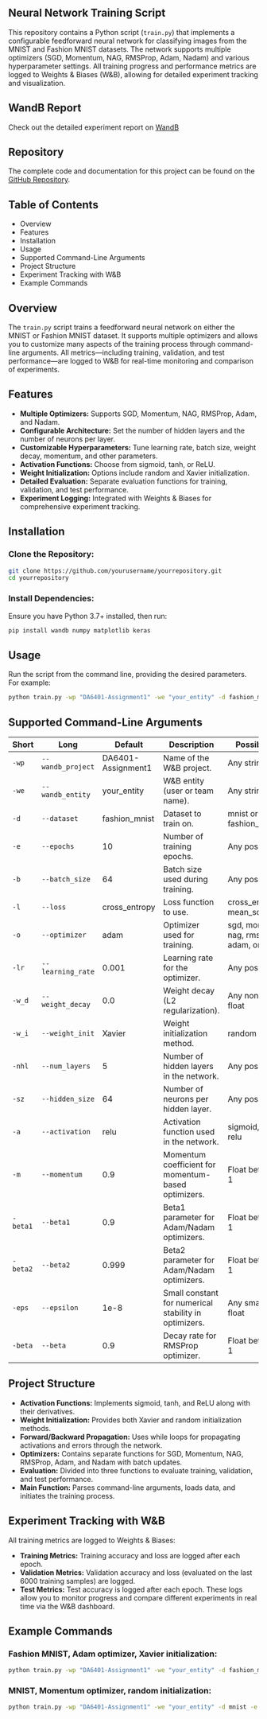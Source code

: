 ## Neural Network Training Script

This repository contains a Python script (`train.py`) that implements a configurable feedforward neural network for classifying images from the MNIST and Fashion MNIST datasets. The network supports multiple optimizers (SGD, Momentum, NAG, RMSProp, Adam, Nadam) and various hyperparameter settings. All training progress and performance metrics are logged to Weights & Biases (W&B), allowing for detailed experiment tracking and visualization.

## WandB Report

Check out the detailed experiment report on [WandB](https://api.wandb.ai/links/cs24m045-indian-institute-of-technology-madras/dhrf1snl)

## Repository

The complete code and documentation for this project can be found on the [GitHub Repository](https://github.com/Mustaq7777777/Introduction_To_Deep_Learning_DA6401/tree/main/Assignment1).


## Table of Contents
- Overview
- Features
- Installation
- Usage
- Supported Command-Line Arguments
- Project Structure
- Experiment Tracking with W&B
- Example Commands

## Overview
The `train.py` script trains a feedforward neural network on either the MNIST or Fashion MNIST dataset. It supports multiple optimizers and allows you to customize many aspects of the training process through command-line arguments. All metrics—including training, validation, and test performance—are logged to W&B for real-time monitoring and comparison of experiments.

## Features
- **Multiple Optimizers:** Supports SGD, Momentum, NAG, RMSProp, Adam, and Nadam.
- **Configurable Architecture:** Set the number of hidden layers and the number of neurons per layer.
- **Customizable Hyperparameters:** Tune learning rate, batch size, weight decay, momentum, and other parameters.
- **Activation Functions:** Choose from sigmoid, tanh, or ReLU.
- **Weight Initialization:** Options include random and Xavier initialization.
- **Detailed Evaluation:** Separate evaluation functions for training, validation, and test performance.
- **Experiment Logging:** Integrated with Weights & Biases for comprehensive experiment tracking.

## Installation
### Clone the Repository:
```bash
git clone https://github.com/yourusername/yourrepository.git
cd yourrepository
```
### Install Dependencies:
Ensure you have Python 3.7+ installed, then run:
```bash
pip install wandb numpy matplotlib keras
```

## Usage
Run the script from the command line, providing the desired parameters. For example:
```bash
python train.py -wp "DA6401-Assignment1" -we "your_entity" -d fashion_mnist -e 10 -b 64 -l cross_entropy -o adam -lr 0.001 -w_d 0.0 -w_i Xavier -nhl 5 -sz 64 -a relu -m 0.9 -beta1 0.9 -beta2 0.999 -eps 1e-8 -beta 0.9
```

## Supported Command-Line Arguments
| Short | Long | Default | Description | Possible Values |
|-------|------|---------|-------------|-----------------|
| `-wp` | `--wandb_project` | DA6401-Assignment1 | Name of the W&B project. | Any string |
| `-we` | `--wandb_entity` | your_entity | W&B entity (user or team name). | Any string |
| `-d` | `--dataset` | fashion_mnist | Dataset to train on. | mnist or fashion_mnist |
| `-e` | `--epochs` | 10 | Number of training epochs. | Any positive integer |
| `-b` | `--batch_size` | 64 | Batch size used during training. | Any positive integer |
| `-l` | `--loss` | cross_entropy | Loss function to use. | cross_entropy or mean_squared_error |
| `-o` | `--optimizer` | adam | Optimizer used for training. | sgd, momentum, nag, rmsprop, adam, or nadam |
| `-lr` | `--learning_rate` | 0.001 | Learning rate for the optimizer. | Any positive float |
| `-w_d` | `--weight_decay` | 0.0 | Weight decay (L2 regularization). | Any non-negative float |
| `-w_i` | `--weight_init` | Xavier | Weight initialization method. | random or Xavier |
| `-nhl` | `--num_layers` | 5 | Number of hidden layers in the network. | Any positive integer |
| `-sz` | `--hidden_size` | 64 | Number of neurons per hidden layer. | Any positive integer |
| `-a` | `--activation` | relu | Activation function used in the network. | sigmoid, tanh, or relu |
| `-m` | `--momentum` | 0.9 | Momentum coefficient for momentum-based optimizers. | Float between 0 and 1 |
| `-beta1` | `--beta1` | 0.9 | Beta1 parameter for Adam/Nadam optimizers. | Float between 0 and 1 |
| `-beta2` | `--beta2` | 0.999 | Beta2 parameter for Adam/Nadam optimizers. | Float between 0 and 1 |
| `-eps` | `--epsilon` | 1e-8 | Small constant for numerical stability in optimizers. | Any small positive float |
| `-beta` | `--beta` | 0.9 | Decay rate for RMSProp optimizer. | Float between 0 and 1 |

## Project Structure
- **Activation Functions:** Implements sigmoid, tanh, and ReLU along with their derivatives.
- **Weight Initialization:** Provides both Xavier and random initialization methods.
- **Forward/Backward Propagation:** Uses while loops for propagating activations and errors through the network.
- **Optimizers:** Contains separate functions for SGD, Momentum, NAG, RMSProp, Adam, and Nadam with batch updates.
- **Evaluation:** Divided into three functions to evaluate training, validation, and test performance.
- **Main Function:** Parses command-line arguments, loads data, and initiates the training process.

## Experiment Tracking with W&B
All training metrics are logged to Weights & Biases:
- **Training Metrics:** Training accuracy and loss are logged after each epoch.
- **Validation Metrics:** Validation accuracy and loss (evaluated on the last 6000 training samples) are logged.
- **Test Metrics:** Test accuracy is logged after each epoch.
These logs allow you to monitor progress and compare different experiments in real time via the W&B dashboard.

## Example Commands
### Fashion MNIST, Adam optimizer, Xavier initialization:
```bash
python train.py -wp "DA6401-Assignment1" -we "your_entity" -d fashion_mnist -e 10 -b 64 -l cross_entropy -o adam -lr 0.001 -w_d 0.0 -w_i Xavier -nhl 5 -sz 64 -a relu -m 0.9 -beta1 0.9 -beta2 0.999 -eps 1e-8 -beta 0.9
```
### MNIST, Momentum optimizer, random initialization:
```bash
python train.py -wp "DA6401-Assignment1" -we "your_entity" -d mnist -e 10 -b 64 -l mean_squared_error -o momentum -lr 0.001 -w_d 0.0 -w_i random -nhl 5 -sz 64 -a relu -m 0.9 -beta1 0.9 -beta2 0.999 -eps 1e-8 -beta 0.9
```

